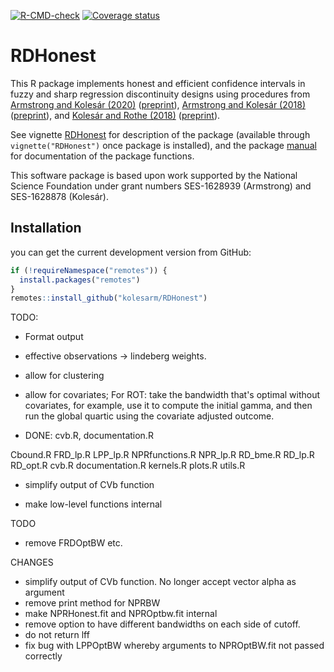 [![R-CMD-check](https://github.com/kolesarm/RDHonest/workflows/R-CMD-check/badge.svg)](https://github.com/kolesarm/RDHonest/actions) [![Coverage status](https://codecov.io/gh/kolesarm/RDHonest/branch/master/graph/badge.svg)](https://codecov.io/github/kolesarm/RDHonest?branch=master)

# RDHonest

This R package implements honest and efficient confidence intervals in fuzzy and
sharp regression discontinuity designs using procedures from [Armstrong and
Kolesár (2020)](https://doi.org/10.3982/QE1199)
([preprint](https://arxiv.org/abs/1606.01200)), [Armstrong and Kolesár
(2018)](https://doi.org/10.3982/ECTA14434)
([preprint](https://arxiv.org/abs/1511.06028)), and [Kolesár and Rothe
(2018)](https://doi.org/10.1257/aer.20160945)
([preprint](https://arxiv.org/abs/1606.04086)).

See vignette [RDHonest](doc/RDHonest.pdf) for description of the package
(available through `vignette("RDHonest")` once package is installed), and the
package [manual](doc/manual.pdf) for documentation of the package functions.

This software package is based upon work supported by the National Science
Foundation under grant numbers SES-1628939 (Armstrong) and SES-1628878
(Kolesár).

## Installation

you can get the current development version from GitHub:

``` r
if (!requireNamespace("remotes")) {
  install.packages("remotes")
}
remotes::install_github("kolesarm/RDHonest")
```


TODO:
   - Format output
   - effective observations -> lindeberg weights.
   - allow for clustering
   - allow for covariates; For ROT: take the bandwidth that's optimal without
     covariates, for example, use it to compute the initial gamma, and then run
     the global quartic using the covariate adjusted outcome.

- DONE: cvb.R, documentation.R



Cbound.R
FRD_lp.R
LPP_lp.R
NPRfunctions.R
NPR_lp.R
RD_bme.R
RD_lp.R
RD_opt.R
cvb.R
documentation.R
kernels.R
plots.R
utils.R


- simplify output of CVb function

- make low-level functions internal

TODO
- remove FRDOptBW etc.


CHANGES
- simplify output of CVb function. No longer accept vector alpha as argument
- remove print method for NPRBW
- make NPRHonest.fit and NPROptbw.fit internal
- remove option to have different bandwidths on each side of cutoff.
- do not return lff
- fix bug with LPPOptBW whereby arguments to NPROptBW.fit not passed correctly
